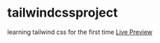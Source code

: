 # tailwindcssproject

learning tailwind css for the first time
<a href='https://managebyelkufahn.netlify.app/'>Live Preview</a>
